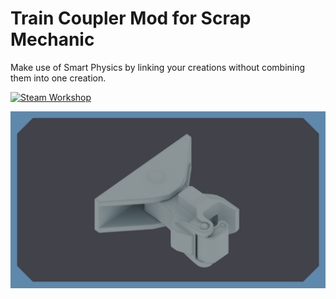 # Train Coupler Mod for Scrap Mechanic

Make use of Smart Physics by linking your creations without combining them into one creation.

[![Steam Workshop](https://img.shields.io/badge/Steam-Workshop-informational?style=for-the-badge&logo=steam)](https://steamcommunity.com/sharedfiles/filedetails/?id=3407377499)

![Preview](preview.jpg)